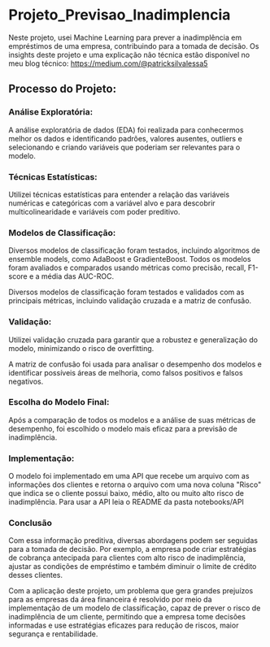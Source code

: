 # Projeto_Previsao_Inadimplencia

Neste projeto, usei Machine Learning para prever a inadimplência em empréstimos de uma empresa, contribuindo para a tomada de decisão. Os insights deste projeto e uma explicação não técnica estão disponível no meu blog técnico: https://medium.com/@patricksilvalessa5

## **Processo do Projeto:**
### Análise Exploratória:

A análise exploratória de dados (EDA) foi realizada para conhecermos melhor os dados e identificando padrões, valores ausentes, outliers e selecionando e criando variáveis que poderiam ser relevantes para o modelo.

### Técnicas Estatísticas:

Utilizei técnicas estatísticas para entender a relação das variáveis numéricas e categóricas com a variável alvo e para descobrir multicolinearidade e variáveis com poder preditivo.

### Modelos de Classificação:

Diversos modelos de classificação foram testados, incluindo algoritmos de ensemble models, como AdaBoost e GradienteBoost. Todos os modelos foram avaliados e comparados usando métricas como precisão, recall, F1-score e a média das AUC-ROC.

Diversos modelos de classificação foram testados e validados com as principais métricas, incluindo validação cruzada e a matriz de confusão.

### Validação:

Utilizei validação cruzada para garantir que a robustez e generalização do modelo, minimizando o risco de overfitting.

A matriz de confusão foi usada para analisar o desempenho dos modelos e identificar possíveis áreas de melhoria, como falsos positivos e falsos negativos.

### Escolha do Modelo Final:

Após a comparação de todos os modelos e a análise de suas métricas de desempenho, foi escolhido o modelo mais eficaz para a previsão de inadimplência.

### Implementação:

O modelo foi implementado em uma API que recebe um arquivo com as informações dos clientes e retorna o arquivo com uma nova coluna "Risco" que indica se o cliente possui baixo, médio, alto ou muito alto risco de inadimplência. Para usar a API leia o README da pasta notebooks/API

### Conclusão

Com essa informação preditiva, diversas abordagens podem ser seguidas para a tomada de decisão. Por exemplo, a empresa pode criar estratégias de cobrança antecipada para clientes com alto risco de inadimplência, ajustar as condições de empréstimo e também diminuir o limite de crédito desses clientes.

Com a aplicação deste projeto, um problema que gera grandes prejuízos para as empresas da área financeira é resolvido por meio da implementação de um modelo de classificação, capaz de prever o risco de inadimplência de um cliente, permitindo que a empresa tome decisões informadas e use estratégias eficazes para redução de riscos, maior segurança e rentabilidade.
